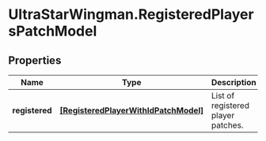 # UltraStarWingman.RegisteredPlayersPatchModel

## Properties

Name | Type | Description | Notes
------------ | ------------- | ------------- | -------------
**registered** | [**[RegisteredPlayerWithIdPatchModel]**](RegisteredPlayerWithIdPatchModel.md) | List of registered player patches. | [optional] 


